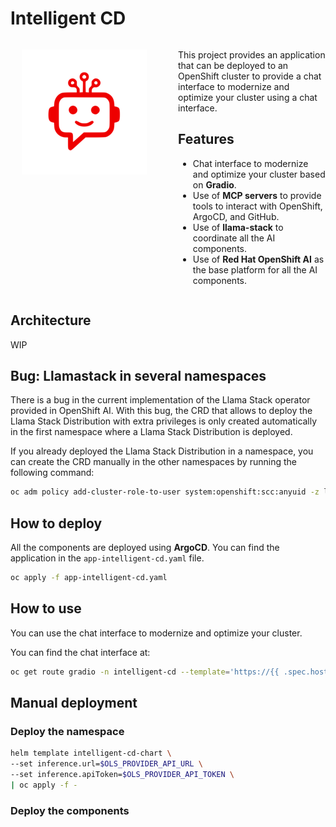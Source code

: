 # Intelligent CD



<div style="display: flex; align-items: flex-start; gap: 2rem;">
<div style="flex: 1; text-align: center;">

![Chatbot Interface](docs/images/chatbot.png)

</div>
<div style="flex: 1;">

This project provides an application that can be deployed to an OpenShift cluster to provide a chat interface to modernize and optimize your cluster using a chat interface.

## Features

- Chat interface to modernize and optimize your cluster based on **Gradio**.
- Use of **MCP servers** to provide tools to interact with OpenShift, ArgoCD, and GitHub.
- Use of **llama-stack** to coordinate all the AI components.
- Use of **Red Hat OpenShift AI** as the base platform for all the AI components.

</div>

</div>


## Architecture

WIP


## Bug: Llamastack in several namespaces

There is a bug in the current implementation of the Llama Stack operator provided in OpenShift AI. With this bug, the CRD that allows to deploy the Llama Stack Distribution with extra privileges is only created automatically in the first namespace where a Llama Stack Distribution is deployed.

If you already deployed the Llama Stack Distribution in a namespace, you can create the CRD manually in the other namespaces by running the following command:

```bash
oc adm policy add-cluster-role-to-user system:openshift:scc:anyuid -z llama-stack-sa --rolebinding-name llama-stack-crb-$NAMESPACE -n $NAMESPACE
```


## How to deploy

All the components are deployed using **ArgoCD**. You can find the application in the `app-intelligent-cd.yaml` file.

```bash
oc apply -f app-intelligent-cd.yaml
```

## How to use

You can use the chat interface to modernize and optimize your cluster.

You can find the chat interface at:

```bash
oc get route gradio -n intelligent-cd --template='https://{{ .spec.host }}/?__theme=light'
```


## Manual deployment

### Deploy the namespace

```bash
helm template intelligent-cd-chart \
--set inference.url=$OLS_PROVIDER_API_URL \
--set inference.apiToken=$OLS_PROVIDER_API_TOKEN \
| oc apply -f -
```

### Deploy the components
